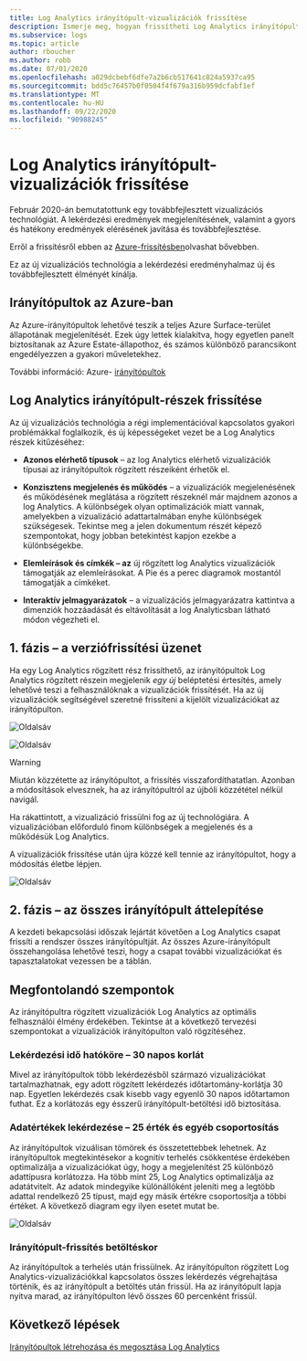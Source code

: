 ```yaml
---
title: Log Analytics irányítópult-vizualizációk frissítése
description: Ismerje meg, hogyan frissítheti Log Analytics irányítópult-vizualizációkat olyan lekérdezésekkel, amelyek hatékony információkat biztosítanak.
ms.subservice: logs
ms.topic: article
author: rboucher
ms.author: robb
ms.date: 07/01/2020
ms.openlocfilehash: a029dcbebf6dfe7a2b6cb517641c824a5937ca95
ms.sourcegitcommit: bdd5c76457b0f0504f4f679a316b959dcfabf1ef
ms.translationtype: MT
ms.contentlocale: hu-HU
ms.lasthandoff: 09/22/2020
ms.locfileid: "90988245"
---
```

# <a name="upgrading-your-log-analytics-dashboard-visualizations"></a>Log Analytics irányítópult-vizualizációk frissítése

Február 2020-án bemutatottunk egy továbbfejlesztett vizualizációs technológiát. A lekérdezési eredmények megjelenítésének, valamint a gyors és hatékony eredmények elérésének javítása és továbbfejlesztése. 

Erről a frissítésről ebben az [Azure-frissítésben](https://azure.microsoft.com/updates/azure-monitor-log-analytics-upgraded-results-visualization/)olvashat bővebben. 

Ez az új vizualizációs technológia a lekérdezési eredményhalmaz új és továbbfejlesztett élményét kínálja. 

## <a name="dashboards-in-azure"></a>Irányítópultok az Azure-ban

Az Azure-irányítópultok lehetővé teszik a teljes Azure Surface-terület állapotának megjelenítését. Ezek úgy lettek kialakítva, hogy egyetlen panelt biztosítanak az Azure Estate-állapothoz, és számos különböző parancsikont engedélyezzen a gyakori műveletekhez. 

További információ: Azure- [irányítópultok](../../azure-portal/azure-portal-dashboards.md)


## <a name="upgrading-log-analytics-dashboard-parts"></a>Log Analytics irányítópult-részek frissítése

Az új vizualizációs technológia a régi implementációval kapcsolatos gyakori problémákkal foglalkozik, és új képességeket vezet be a Log Analytics részek kitűzéséhez: 

- **Azonos elérhető típusok** – az log Analytics elérhető vizualizációk típusai az irányítópultok rögzített részeiként érhetők el.

- **Konzisztens megjelenés és működés** – a vizualizációk megjelenésének és működésének meglátása a rögzített részeknél már majdnem azonos a log Analytics. A különbségek olyan optimalizációk miatt vannak, amelyekben a vizualizáció adattartalmában enyhe különbségek szükségesek. Tekintse meg a jelen dokumentum részét képező szempontokat, hogy jobban betekintést kapjon ezekbe a különbségekbe.

- **Elemleírások és címkék – az** új rögzített log Analytics vizualizációk támogatják az elemleírásokat. A Pie és a perec diagramok mostantól támogatják a címkéket.

- **Interaktív jelmagyarázatok** – a vizualizációs jelmagyarázatra kattintva a dimenziók hozzáadását és eltávolítását a log Analyticsban látható módon végezheti el.

## <a name="stage-1---opt-in-upgrade-message"></a>1. fázis – a verziófrissítési üzenet

Ha egy Log Analytics rögzített rész frissíthető, az irányítópultok Log Analytics rögzített részein megjelenik *egy új* beléptetési értesítés, amely lehetővé teszi a felhasználóknak a vizualizációk frissítését. Ha az új vizualizációk segítségével szeretné frissíteni a kijelölt vizualizációkat az irányítópulton.

 
![Oldalsáv](media/dashboard-upgrade/update-message-1.png)
 
![Oldalsáv](media/dashboard-upgrade/update-message-2.png)

> [!WARNING]
> Miután közzétette az irányítópultot, a frissítés visszafordíthatatlan. Azonban a módosítások elvesznek, ha az irányítópultról az újbóli közzététel nélkül navigál.  

Ha rákattintott, a vizualizáció frissülni fog az új technológiára. A vizualizációban előforduló finom különbségek a megjelenés és a működésük Log Analytics.

A vizualizációk frissítése után újra közzé kell tennie az irányítópultot, hogy a módosítás életbe lépjen.

![Oldalsáv](media/dashboard-upgrade/update-message-3.png)

## <a name="stage-2---migration-of-all-dashboards"></a>2. fázis – az összes irányítópult áttelepítése

A kezdeti bekapcsolási időszak lejártát követően a Log Analytics csapat frissíti a rendszer összes irányítópultját. Az összes Azure-irányítópult összehangolása lehetővé teszi, hogy a csapat további vizualizációkat és tapasztalatokat vezessen be a táblán.

## <a name="considerations"></a>Megfontolandó szempontok

Az irányítópultra rögzített vizualizációk Log Analytics az optimális felhasználói élmény érdekében. Tekintse át a következő tervezési szempontokat a vizualizációk irányítópulton való rögzítéséhez.

### <a name="query-time-scope---30-day-limit"></a>Lekérdezési idő hatóköre – 30 napos korlát

Mivel az irányítópultok több lekérdezésből származó vizualizációkat tartalmazhatnak, egy adott rögzített lekérdezés időtartomány-korlátja 30 nap. Egyetlen lekérdezés csak kisebb vagy egyenlő 30 napos időtartamon futhat. Ez a korlátozás egy ésszerű irányítópult-betöltési idő biztosítása.

### <a name="query-data-values---25-values-and-other-grouping"></a>Adatértékek lekérdezése – 25 érték és egyéb csoportosítás

Az irányítópultok vizuálisan tömörek és összetettebbek lehetnek. Az irányítópultok megtekintésekor a kognitív terhelés csökkentése érdekében optimalizálja a vizualizációkat úgy, hogy a megjelenítést 25 különböző adattípusra korlátozza. Ha több mint 25, Log Analytics optimalizálja az adatátvitelt. Az adatok mindegyike különállóként jeleníti meg a legtöbb adattal rendelkező 25 típust, majd egy másik értékre csoportosítja a többi értéket. A következő diagram egy ilyen esetet mutat be.  

![Oldalsáv](media/dashboard-upgrade/values-25-limit.png)

### <a name="dashboard-refresh-on-load"></a>Irányítópult-frissítés betöltéskor

Az irányítópultok a terhelés után frissülnek. Az irányítópulton rögzített Log Analytics-vizualizációkkal kapcsolatos összes lekérdezés végrehajtása történik, és az irányítópult a betöltés után frissül. Ha az irányítópult lapja nyitva marad, az irányítópulton lévő összes 60 percenként frissül.

## <a name="next-steps"></a>Következő lépések

[Irányítópultok létrehozása és megosztása Log Analytics](../learn/tutorial-logs-dashboards.md)
